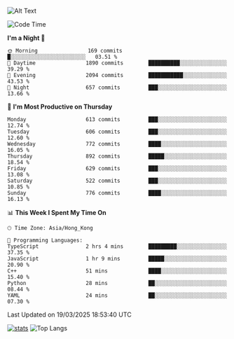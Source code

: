 ![Alt Text](https://media.tenor.com/3Gehha8RO-sAAAAC/goose-dance.gif)

<!--START_SECTION:waka-->
![Code Time](http://img.shields.io/badge/Code%20Time-426%20hrs%2026%20mins-blue)

**I'm a Night 🦉** 

```text
🌞 Morning                169 commits         █░░░░░░░░░░░░░░░░░░░░░░░░   03.51 % 
🌆 Daytime                1890 commits        ██████████░░░░░░░░░░░░░░░   39.29 % 
🌃 Evening                2094 commits        ███████████░░░░░░░░░░░░░░   43.53 % 
🌙 Night                  657 commits         ███░░░░░░░░░░░░░░░░░░░░░░   13.66 % 
```
📅 **I'm Most Productive on Thursday** 

```text
Monday                   613 commits         ███░░░░░░░░░░░░░░░░░░░░░░   12.74 % 
Tuesday                  606 commits         ███░░░░░░░░░░░░░░░░░░░░░░   12.60 % 
Wednesday                772 commits         ████░░░░░░░░░░░░░░░░░░░░░   16.05 % 
Thursday                 892 commits         █████░░░░░░░░░░░░░░░░░░░░   18.54 % 
Friday                   629 commits         ███░░░░░░░░░░░░░░░░░░░░░░   13.08 % 
Saturday                 522 commits         ███░░░░░░░░░░░░░░░░░░░░░░   10.85 % 
Sunday                   776 commits         ████░░░░░░░░░░░░░░░░░░░░░   16.13 % 
```


📊 **This Week I Spent My Time On** 

```text
🕑︎ Time Zone: Asia/Hong_Kong

💬 Programming Languages: 
TypeScript               2 hrs 4 mins        █████████░░░░░░░░░░░░░░░░   37.35 % 
JavaScript               1 hr 9 mins         █████░░░░░░░░░░░░░░░░░░░░   20.90 % 
C++                      51 mins             ████░░░░░░░░░░░░░░░░░░░░░   15.40 % 
Python                   28 mins             ██░░░░░░░░░░░░░░░░░░░░░░░   08.44 % 
YAML                     24 mins             ██░░░░░░░░░░░░░░░░░░░░░░░   07.30 % 
```


 Last Updated on 19/03/2025 18:53:40 UTC
<!--END_SECTION:waka-->
[![stats](https://github-readme-stats-rose-phi.vercel.app/api?username=jxncted&count_private=true)](https://github.com/jxncted/github-readme-stats)
![Top Langs](https://github-readme-stats-rose-phi.vercel.app/api/top-langs/?username=jxncted\&layout=compact&hide=c,assembly,jupyter%20notebook)
